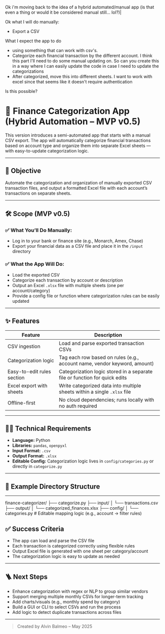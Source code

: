 Ok i'm moving back to the idea of a hybrid automated/manual app (is that even a thing or would it be considered manual still... lol?)|

Ok what I will do manually:
- Export a CSV

What I expect the app to do
- using something that can work with csv's.
- Categorize each financial transaction by the different account. I think this part I'll need to do some manual updating on. So can you create this in a way where I can easily update the code in case I need to update the categorizations
- After categorized, move this into different sheets. I want to work with excel since that seems like it doesn't require authentication

Is this possible?


# 🧾 Finance Categorization App (Hybrid Automation – MVP v0.5)

This version introduces a semi-automated app that starts with a manual CSV export. The app will automatically categorize financial transactions based on account type and organize them into separate Excel sheets — with easy-to-update categorization logic.

---

## 📌 Objective

Automate the categorization and organization of manually exported CSV transaction files, and output a formatted Excel file with each account’s transactions on separate sheets.

---

## 🛠 Scope (MVP v0.5)

### ✅ What You’ll Do Manually:
- Log in to your bank or finance site (e.g., Monarch, Amex, Chase)
- Export your financial data as a CSV file and place it in the `/input` directory

### ✅ What the App Will Do:
- Load the exported CSV
- Categorize each transaction by account or description
- Output an Excel `.xlsx` file with multiple sheets (one per account/category)
- Provide a config file or function where categorization rules can be easily updated

---

## ✨ Features

| Feature                       | Description                                                                 |
|-------------------------------|-----------------------------------------------------------------------------|
| CSV ingestion                 | Load and parse exported transaction CSVs                                    |
| Categorization logic          | Tag each row based on rules (e.g., account name, vendor keyword, amount)   |
| Easy-to-edit rules section    | Categorization logic stored in a separate file or function for quick edits |
| Excel export with sheets      | Write categorized data into multiple sheets within a single `.xlsx` file   |
| Offline-first                 | No cloud dependencies; runs locally with no auth required                  |

---

## 🧑‍💻 Technical Requirements

- **Language:** Python
- **Libraries:** `pandas`, `openpyxl`
- **Input Format:** `.csv`
- **Output Format:** `.xlsx`
- **Editable Config:** Categorization logic lives in `config/categories.py` or directly in `categorize.py`

---

## 📁 Example Directory Structure
---
finance-categorizer/
├── categorize.py
├── input/
│   └── transactions.csv
├── output/
│   └── categorized_finances.xlsx
├── config/
│   └── categories.py  # Editable mapping logic (e.g., account → filter rules)

## ✅ Success Criteria

- The app can load and parse the CSV file
- Each transaction is categorized correctly using flexible rules
- Output Excel file is generated with one sheet per category/account
- The categorization logic is easy to update as needed

---

## 🪜 Next Steps

- Enhance categorization with regex or NLP to group similar vendors
- Support merging multiple monthly CSVs for longer-term tracking
- Add charts/visuals (e.g., monthly spend by category)
- Build a GUI or CLI to select CSVs and run the process
- Add logic to detect duplicate transactions across files

---

> Created by Alvin Balmeo – May 2025